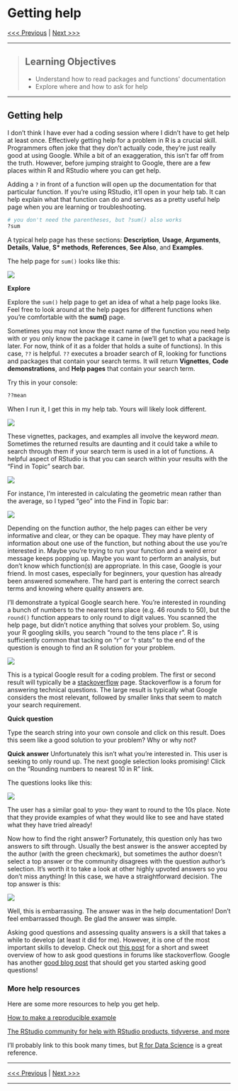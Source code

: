Getting help
================

[\<\<\< Previous](03-functions.md) | [Next \>\>\>](05-data-structure.md)

-----

> ## Learning Objectives
> 
>   - Understand how to read packages and functions' documentation
>   - Explore where and how to ask for help

-----

## Getting help

I don’t think I have ever had a coding session where I didn’t have to
get help at least once. Effectively getting help for a problem in R is a
crucial skill. Programmers often joke that they don’t actually code,
they’re just really good at using Google. While a bit of an
exaggeration, this isn’t far off from the truth. However, before jumping
straight to Google, there are a few places within R and RStudio where
you can get help.

Adding a `?` in front of a function will open up the documentation for
that particular function. If you’re using RStudio, it’ll open in your
help tab. It can help explain what that function can do and serves as a
pretty useful help page when you are learning or troubleshooting.

``` r
# you don't need the parentheses, but ?sum() also works
?sum
```

A typical help page has these sections: **Description**, **Usage**,
**Arguments**, **Details**, **Value**, **S\* methods**, **References**,
**See Also**, and **Examples**.

The help page for `sum()` looks like this:

![](../images/help.png)

**Explore**

Explore the `sum()` help page to get an idea of what a help page looks
like. Feel free to look around at the help pages for different functions
when you’re comfortable with the **sum()** page.

Sometimes you may not know the exact name of the function you need help
with or you only know the package it came in (we’ll get to what a
package is later. For now, think of it as a folder that holds a suite of
functions). In this case, `??` is helpful. `??` executes a broader
search of R, looking for functions and packages that contain your search
terms. It will return **Vignettes**, **Code demonstrations**, and **Help
pages** that contain your search term.

Try this in your console:

``` r
??mean
```

When I run it, I get this in my help tab. Yours will likely look
different.

![](../images/help_qq.png)

These vignettes, packages, and examples all involve the keyword *mean*.
Sometimes the returned results are daunting and it could take a while to
search through them if your search term is used in a lot of functions. A
helpful aspect of RStudio is that you can search within your results
with the “Find in Topic” search bar.

![](../images/find-in-topic.png)

For instance, I’m interested in calculating the geometric mean rather
than the average, so I typed “geo” into the Find in Topic bar:

![](../images/find-in-topic-geo.png)

Depending on the function author, the help pages can either be very
informative and clear, or they can be opaque. They may have plenty of
information about one use of the function, but nothing about the use
you’re interested in. Maybe you’re trying to run your function and a
weird error message keeps popping up. Maybe you want to perform an
analysis, but don’t know which function(s) are appropriate. In this
case, Google is your friend. In most cases, especially for beginners,
your question has already been answered somewhere. The hard part is
entering the correct search terms and knowing where quality answers are.

I’ll demonstrate a typical Google search here. You’re interested in
rounding a bunch of numbers to the nearest tens place (e.g. 46 rounds to
50), but the `round()` function appears to only round to digit values.
You scanned the help page, but didn’t notice anything that solves your
problem. So, using your R googling skills, you search “round to the tens
place r”. R is sufficiently common that tacking on “r” or “r stats” to
the end of the question is enough to find an R solution for your
problem.

![](../images/google-bar.png)

This is a typical Google result for a coding problem. The first or
second result will typically be a
[stackoverflow](https://stackoverflow.com/) page. Stackoverflow is a
forum for answering technical questions. The large result is typically
what Google considers the most relevant, followed by smaller links that
seem to match your search requirement.

**Quick question**

Type the search string into your own console and click on this result.
Does this seem like a good solution to your problem? Why or why not?

**Quick answer** Unfortunately this isn’t what you’re interested in.
This user is seeking to only round up. The next google selection looks
promising\! Click on the “Rounding numbers to nearest 10 in R” link.

The questions looks like this:

![](../images/stackoverflow-question.png)

The user has a similar goal to you- they want to round to the 10s place.
Note that they provide examples of what they would like to see and have
stated what they have tried already\!

Now how to find the right answer? Fortunately, this question only has
two answers to sift through. Usually the best answer is the answer
accepted by the author (with the green checkmark), but sometimes the
author doesn’t select a top answer or the community disagrees with the
question author’s selection. It’s worth it to take a look at other
highly upvoted answers so you don’t miss anything\! In this case, we
have a straightforward decision. The top answer is this:

![](../images/stackoverflow-topanswer.png)

Well, this is embarrassing. The answer was in the help documentation\!
Don’t feel embarrassed though. Be glad the answer was simple.

Asking good questions and assessing quality answers is a skill that
takes a while to develop (at least it did for me). However, it is one of
the most important skills to develop. Check out [this
post](https://stackoverflow.com/help/how-to-ask) for a short and sweet
overview of how to ask good questions in forums like stackoverflow.
Google has another [good blog
post](https://webmasters.googleblog.com/2010/09/tips-for-getting-help-with-your-site.html)
that should get you started asking good questions\!

### More help resources

Here are some more resources to help you get help.

[How to make a reproducible example](https://www.tidyverse.org/help/)

[The RStudio community for help with RStudio products, tidyverse, and
more](https://community.rstudio.com/)

I’ll probably link to this book many times, but [R for Data
Science](https://r4ds.had.co.nz/) is a great reference.

-----

[\<\<\< Previous](03-functions.md) | [Next \>\>\>](05-data-structure.md)

-----
